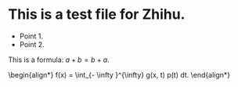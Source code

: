 # This is a test file for Zhihu. 

* Point 1. 
* Point 2. 

This is a formula: $a + b = b +a$. 


\begin{align*}
	f(x) = \int_{- \infty }^{\infty} g(x, t) p(t) dt. 
\end{align*}
